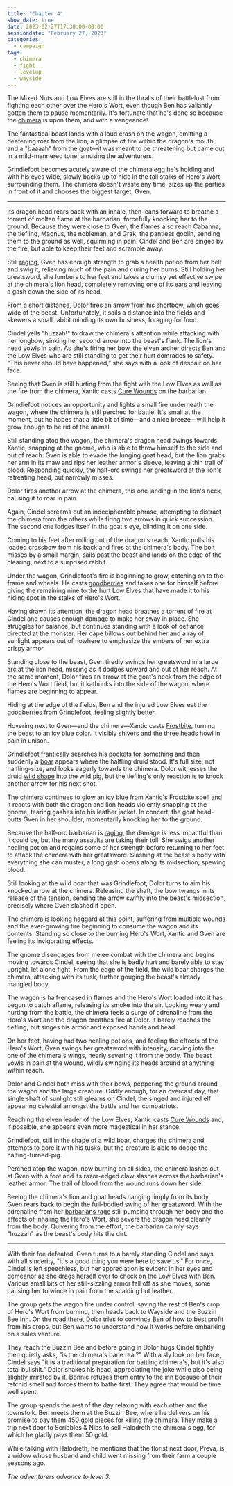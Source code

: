 ```yaml
---
title: "Chapter 4"
show_date: true
date: 2023-02-27T17:30:00-00:00
sessiondate: "February 27, 2023"
categories:
  - campaign
tags:
  - chimera
  - fight
  - levelup
  - wayside
---
```


The Mixed Nuts and Low Elves are still in the thralls of their battlelust from fighting
each other over the Hero's Wort, even though Ben has valiantly gotten them to pause momentarily.
It's fortunate that he's done so because the [chimera](https://forgottenrealms.fandom.com/wiki/Chimera)
is upon them, and with a vengeance!

The fantastical beast lands with a loud crash on the wagon, emitting a deafening roar from the
lion, a glimpse of fire within the dragon's mouth, and a "baaaah" from the goat—it was meant
to be threatening but came out in a mild-mannered tone, amusing the adventurers.

Grindlefoot becomes acutely aware of the chimera egg he's holding and with his eyes wide, slowly
backs up to hide in the tall stalks of Hero's Wort surrounding them. The chimera doesn't
waste any time, sizes up the parties in front of it and chooses the biggest target, Gven.

---

<!-- ## Fight choreography -->

<!-- Round 1 -->

<!-- Step by step
*   Chimera - The dragon head breathes fire at Gven, causing 15 damage and knocking her
    to the ground. The flames hit Cabanna (the tiefling), Magnus (the nobleman), and Grak (the
    goblin), also dropping them to the ground in pain. Cindel and Ben are also singed by the
    dragon head's fire, but are healthy enough to maintain their senses and mobility.
*   Gven is still [raging](https://www.thegamer.com/dungeons-dragons-dnd-barbarian-rage-explained-guide/)
    and has enough strength to quickly down a healing potion, gaining 12 points of health before
    swinging her greatsword at the lion's head and hitting to cause 15 damage.
*   Dolor misses with an arrow from his shortbow.
*   Cindel yells "huzzah!" to draw the chimera's attention while attacking with her bow, hitting
    the beast with her second arrow to cause 10 damage. As she's firing her bow, she directs
    Ben and the Low Elves who are still standing to get their hurt comrades to safety. "This
    never should have happened," she says with a look of despair on her face.
*   Xantic casts [Cure Wounds](https://www.dndbeyond.com/spells/cure-wounds) on Gven for
    8 health.
*   Grindlefoot lights a small fire underneath the wagon, where the chimera is still perched
    for battle.
-->

Its dragon head rears back with an inhale, then leans forward to breathe a torrent of molten flame
at the barbarian, forcefully knocking her to the ground. Because they were close to Gven, the flames
also reach Cabanna, the tiefling, Magnus, the nobleman, and Grak, the pantless goblin, sending them
to the ground as well, squirming in pain. Cindel and Ben are singed by the fire, but able to keep
their feet and scramble away.

Still [raging](https://www.thegamer.com/dungeons-dragons-dnd-barbarian-rage-explained-guide/), Gven
has enough strength to grab a health potion from her belt and swig it, relieving much of the pain and
curing her burns. Still holding her greatsword, she lumbers to her feet and takes a clumsy yet
effective swipe at the chimera's lion head, completely removing one of its ears and leaving a gash
down the side of its head.

From a short distance, Dolor fires an arrow from his shortbow, which goes wide of the beast. Unfortunately,
it sails a distance into the fields and skewers a small rabbit minding its own business, foraging for food.

Cindel yells "huzzah!" to draw the chimera's attention while attacking with her longbow, sinking
her second arrow into the beast's flank. The lion's head yowls in pain. As she's firing her bow, the
elven archer directs Ben and the Low Elves who are still standing to get their hurt comrades to safety.
"This never should have happened," she says with a look of despair on her face.

Seeing that Gven is still hurting from the fight with the Low Elves as well as the fire from the chimera,
Xantic casts [Cure Wounds](https://www.dndbeyond.com/spells/cure-wounds) on the barbarian.

Grindlefoot notices an opportunity and lights a small fire underneath the wagon, where the chimera
is still perched for battle. It's small at the moment, but he hopes that a little bit of time—and
a nice breeze—will help it grow enough to be rid of the animal.

<!-- Round 2 -->

<!-- Step by step
*   Chimera - The dragon head attempts to bite Xantic and the lion head does the same to Gven,
    but they both miss their marks. The lion head bites Gven, causing 5 damage.
*   Gven takes a swing with her greatsword and misses.
*   Dolor hits the chimera with his shortbow for 11 damage.
*   Cindel yells out at the chimera, trying once again to distract it from the others, while
    firing two arrows in quick succession. The second hits for 7 damage.
*   Xantic fires his crossbow at the chimera, but misses and instead kills a poor rabbit that
    was innocently passing by.
*   Grindlefoot's fire underneath the wagon is beginning to grow, catching on to the frame
    and wheels. He casts [goodberries](https://www.dndbeyond.com/spells/goodberry) and
    takes one for himself before giving the remaining 9 to the hurt Low Elves that have made
    it to his hiding spot in the stalks of Hero's Wort.
-->

Still standing atop the wagon, the chimera's dragon head swings towards Xantic, snapping at
the gnome, who is able to throw himself to the side and out of reach. Gven is able to evade
the lunging goat head, but the lion grabs her arm in its maw and rips her leather armor's sleeve,
leaving a thin trail of blood. Responding quickly, the half-orc swings her greatsword at the
lion's retreating head, but narrowly misses.

Dolor fires another arrow at the chimera, this one landing in the lion's neck, causing it to roar
in pain.

Again, Cindel screams out an indecipherable phrase, attempting to distract the chimera from the
others while firing two arrows in quick succession. The second one lodges itself in the goat's
eye, blinding it on one side.

Coming to his feet after rolling out of the dragon's reach, Xantic pulls his loaded crossbow from his
back and fires at the chimera's body. The bolt misses by a small margin, sails past the beast and
lands on the edge of the clearing, next to a surprised rabbit.

Under the wagon, Grindlefoot's fire is beginning to grow, catching on to the frame and wheels.
He casts [goodberries](https://www.dndbeyond.com/spells/goodberry) and takes one for himself
before giving the remaining nine to the hurt Low Elves that have made it to his hiding spot in
the stalks of Hero's Wort.

<!-- Round 3 -->

<!-- Step by step
*   Chimera - The dragon head breathes a torrent of fire at Cindel, who has been taunting
    it, and causes enough damage to make her sway in place and struggle for balance. But
    she continues standing, with a look of defiance directed at the monster, her cape billows
    out behind her and a ray of sunlight appears out of nowhere to emphasize the embers of
    her extra crispy armor.
*   Gven takes another swing with her greatsword and misses, again.
*   Dolor moves out into the open from his hiding spot in the Hero's Wort to fire an arrow,
    but misses.
*   Ben and the hurt Low Elves take Grindlefoot's goodberries and feel a touch better.
*   Xantic casts [Frostbite](https://www.dndbeyond.com/spells/frostbite) at the chimera,
    causing 6 damage and disadvantage for the rest of the battle.
*   The fire underneath the wagon is becoming a small blaze and getting closer to Gven
    and Xantic.
*   Grindlefoot frantically searches his pockets for something and then suddenly
    [wild shapes](https://www.dndbeyond.com/posts/635-druid-101-wild-shape-guide) into
    a [boar](https://www.dndbeyond.com/monsters/16812-boar) (full size, not halfling-sized).
-->

Having drawn its attention, the dragon head breathes a torrent of fire at Cindel and causes
enough damage to make her sway in place. She struggles for balance, but continues standing
with a look of defiance directed at the monster. Her cape billows out behind her and a ray
of sunlight appears out of nowhere to emphasize the embers of her extra crispy armor.

Standing close to the beast, Gven tiredly swings her greatsword in a large arc at the lion
head, missing as it dodges upward and out of her reach. At the same moment, Dolor fires an
arrow at the goat's neck from the edge of the Hero's Wort field, but it kathunks into the
side of the wagon, where flames are beginning to appear.

Hiding at the edge of the fields, Ben and the injured Low Elves eat the goodberries from
Grindlefoot, feeling slightly better.

Hovering next to Gven—and the chimera—Xantic casts [Frostbite](https://www.dndbeyond.com/spells/frostbite),
turning the beast to an icy blue color. It visibly shivers and the three heads howl in pain in unison.

Grindlefoot frantically searches his pockets for something and then suddenly
a [boar](https://www.dndbeyond.com/monsters/16812-boar) appears where the halfling druid stood.
It's full size, not halfling-size, and looks eagerly towards the chimera. Dolor witnesses
the druid [wild shape](https://www.dndbeyond.com/posts/635-druid-101-wild-shape-guide) into
the wild pig, but the tiefling's only reaction is to knock another arrow for his next shot.

<!-- Round 4 -->

<!-- Step by step
*   Chimera - Even though it's attacking with disadvantage, the dragon and lion heads bite Xantic,
    causing 6 damage each, and the goat head-butts Gven, causing 6 damage.
*   Gven hurriedly swigs another healing potion, gaining 18 points of health, before attacking
    the chimera with her greatsword and causing 12 damage.
*   Dolor's arrow from his shortbow strikes true for 12 damage.
*   Cindel fires two more arrows at the chimera, with the second causing 23 damage, while
    her armor continues to smolder from the dragon head's fiery breath.
*   Chimera is looking pretty haggard at this point, suffering from multiple wounds and the
    ever-growing fire beginning to consume the wagon and its contents. Standing so close to
    the burning Hero's Wort, Xantic and Gven are feeling its invigorating effects.
*   Xantic disengages from melee combat with the chimera and begins moving towards Cindel,
    seeing that she is hurt so badly and barely able to stay upright, let alone fight.
*   Grindlefoot, as a boar, charges out of the field to attack the chimera with its tusks,
    causing 10 damage.
-->

The chimera continues to glow an icy blue from Xantic's Frostbite spell and it reacts with both
the dragon and lion heads violently snapping at the gnome, tearing gashes into his leather jacket.
In concert, the goat head-butts Gven in her shoulder, momentarily knocking her to the ground.

Because the half-orc barbarian is [raging](https://www.thegamer.com/dungeons-dragons-dnd-barbarian-rage-explained-guide/),
the damage is less impactful than it could be, but the many assaults are taking their toll. She
swigs another healing potion and regains some of her strength before returning to her feet to
attack the chimera with her greatsword. Slashing at the beast's body with everything she can muster,
a long gash opens along its midsection, spewing blood.

Still looking at the wild boar that was Grindlefoot, Dolor turns to aim his knocked arrow at the
chimera. Releasing the shaft, the bow twangs in its release of the tension, sending the arrow swiftly
into the beast's midsection, precisely where Gven slashed it open.

The chimera is looking haggard at this point, suffering from multiple wounds and the
ever-growing fire beginning to consume the wagon and its contents. Standing so close to
the burning Hero's Wort, Xantic and Gven are feeling its invigorating effects.

The gnome disengages from melee combat with the chimera and begins moving towards Cindel,
seeing that she is badly hurt and barely able to stay upright, let alone fight. From the edge
of the field, the wild boar charges the chimera, attacking with its tusk, further gouging
the beast's already mangled body.

<!-- Round 5 -->

<!-- Step by step
*   Chimera - Getting a surge of adrenaline from the Hero's Wort smoke, the dragon's head
    breathes fire at Dolor, causing 10 damage.
*   Gven is feeling better after two healing potions and takes a chunk out of the
    chimera with her greatsword, causing 13 damage.
*   Dolor misses with his shortbow.
*   Cindel misses with both of her arrows, although that odd shaft of sunlight is still
    gleaming on her (and only her).
*   Xantic [Cure Wounds](https://www.dndbeyond.com/spells/cure-wounds) on Cindel, giving
    her 11 in health.
*   Grindlefoot, as a boar, misses the chimera when trying to gore it with his tusks.
-->

The wagon is half-encased in flames and the Hero's Wort loaded into it has begun to catch aflame,
releasing its smoke into the air. Looking weary and hurting from the battle, the chimera feels
a surge of adrenaline from the Hero's Wort and the dragon breathes fire at Dolor. It barely
reaches the tiefling, but singes his armor and exposed hands and head.

On her feet, having had two healing potions, and feeling the effects of the Hero's Wort, Gven
swings her greatsword with intensity, carving into the one of the chimera's wings, nearly
severing it from the body. The beast yowls in pain at the wound, wildly swinging its heads
around at anything within reach.

Dolor and Cindel both miss with their bows, peppering the ground around the wagon and the
large creature. Oddly enough, for an overcast day, that single shaft of sunlight still gleams
on Cindel, the singed and injured elf appearing celestial amongst the battle and her compatriots.

Reaching the elven leader of the Low Elves, Xantic casts
[Cure Wounds](https://www.dndbeyond.com/spells/cure-wounds) and, if possible, she appears even
more magestical in her stance.

Grindlefoot, still in the shape of a wild boar, charges the chimera and attempts to gore it
with his tusks, but the creature is able to dodge the halfing-turned-pig.

<!-- Round 6 -->

<!-- Step by step
*   Chimera swipes at Gven with a foot and a claw connects, causing 7 damage.
*   Gven, seeing the chimera's lion and goat heads hanging limply from its body, rears back
    to begin the full-bodied swing of her greatsword. With the adrenaline from her
    [barbarians rage](https://www.thegamer.com/dungeons-dragons-dnd-barbarian-rage-explained-guide/)
    still pumping through her body and the effects of inhaling the Hero's Wort, she severs
    the dragon head cleanly from the body and calmly says "huzzah" as it hits the dirt.
-->

Perched atop the wagon, now burning on all sides, the chimera lashes out at Gven with a foot
and its razor-edged claw slashes across the barbarian's leather armor. The trail of blood from
the wound runs down her side.

Seeing the chimera's lion and goat heads hanging limply from its body, Gven rears back
to begin the full-bodied swing of her greatsword. With the adrenaline from her
[barbarians rage](https://www.thegamer.com/dungeons-dragons-dnd-barbarian-rage-explained-guide/)
still pumping through her body and the effects of inhaling the Hero's Wort, she severs
the dragon head cleanly from the body. Quivering from the effort, the barbarian calmly says
"huzzah" as the beast's body hits the dirt.

---

With their foe defeated, Gven turns to a barely standing Cindel and says with all sincerity,
"it's a good thing you were here to save us." For once, Cindel is left speechless, but her
appreciation is evident in her eyes and demeanor as she drags herself over to check on the
Low Elves with Ben. Various small bits of her still-sizzling armor fall off as she moves,
some causing her to wince in pain from the scalding hot leather.

The group gets the wagon fire under control, saving the rest of Ben's crop of Hero's Wort from
burning, then heads back to Wayside and the Buzzin Bee Inn. On the road there, Dolor tries to
convince Ben of how to best profit from his crops, but Ben wants to understand how it works
before embarking on a sales venture.

They reach the Buzzin Bee and before going in Dolor hugs Cindel tightly then quietly asks,
"is the chimera's bane real?" With a sly look on her face, Cindel says "it **is** a traditional
preparation for battling chimera's, but it's also total bullshit." Dolor shakes his head,
appreciating the joke while also being slightly irrirated by it. Bonnie refuses them entry
to the inn because of their retchid smell and forces them to bathe first. They agree that
would be time well spent.

The group spends the rest of the day relaxing with each other and the townsfolk. Ben meets them at
the Buzzin Bee, where he delivers on his promise to pay them 450 gold pieces for killing
the chimera. They make a trip next door to Scribbles & Nibs to sell Halodreth the chimera's
egg, for which he gladly pays them 50 gold. 

While talking with Halodreth, he mentions that the florist next door, Preva, is a widow whose
husband and child went missing from their farm a couple seasons ago.

_The adventurers advance to level 3._
